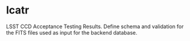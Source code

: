 lcatr
=====

LSST CCD Acceptance Testing Results.  Define schema and validation for the FITS files used as input for the backend database.